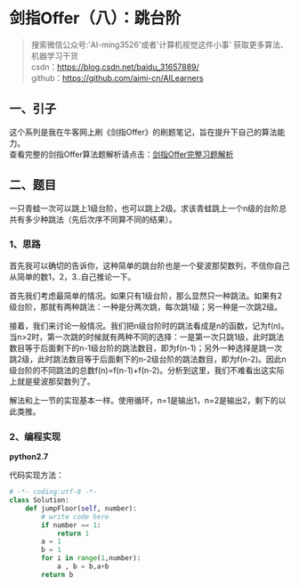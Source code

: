 # 剑指Offer（八）：跳台阶

> 搜索微信公众号:'AI-ming3526'或者'计算机视觉这件小事' 获取更多算法、机器学习干货  
> csdn：https://blog.csdn.net/baidu_31657889/  
> github：https://github.com/aimi-cn/AILearners

## 一、引子

这个系列是我在牛客网上刷《剑指Offer》的刷题笔记，旨在提升下自己的算法能力。  
查看完整的剑指Offer算法题解析请点击：[剑指Offer完整习题解析](https://blog.csdn.net/baidu_31657889/article/category/9059648)

## 二、题目

一只青蛙一次可以跳上1级台阶，也可以跳上2级。求该青蛙跳上一个n级的台阶总共有多少种跳法（先后次序不同算不同的结果）。

### 1、思路

首先我可以确切的告诉你，这种简单的跳台阶也是一个斐波那契数列，不信你自己从简单的数1，2，3..自己推论一下。

首先我们考虑最简单的情况。如果只有1级台阶，那么显然只一种跳法。如果有2级台阶，那就有两种跳法：一种是分两次跳，每次跳1级；另一种是一次跳2级。

接着，我们来讨论一般情况。我们把n级台阶时的跳法看成是n的函数，记为f(n)。当n>2时，第一次跳的时候就有两种不同的选择：一是第一次只跳1级，此时跳法数目等于后面剩下的n-1级台阶的跳法数目，即为f(n-1)；另外一种选择是跳一次跳2级，此时跳法数目等于后面剩下的n-2级台阶的跳法数目，即为f(n-2)。因此n级台阶的不同跳法的总数f(n)=f(n-1)+f(n-2)。分析到这里，我们不难看出这实际上就是斐波那契数列了。

解法和上一节的实现基本一样。使用循环，n=1是输出1，n=2是输出2，剩下的以此类推。


### 2、编程实现

**python2.7**

代码实现方法：

```python
# -*- coding:utf-8 -*-
class Solution:
    def jumpFloor(self, number):
        # write code here
        if number == 1:
            return 1
        a = 1
        b = 1
        for i in range(1,number):
            a , b = b,a+b
        return b
```








